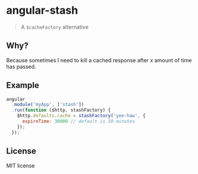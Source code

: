 # angular-stash

> A `$cacheFactory` alternative

## Why?

Because sometimes I need to kill a cached response after *x* amount of time has passed.

## Example

```javascript
angular
  .module('myApp', ['stash'])
  .run(function ($http, stashFactory) {
    $http.defaults.cache = stashFactory('yee-haw', {
      expireTime: 30000 // default is 30 minutes
    });
  });
```

## License

MIT license
